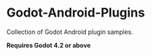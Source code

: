 # Godot-Android-Plugins
Collection of Godot Android plugin samples.

**Requires Godot 4.2 or above**
